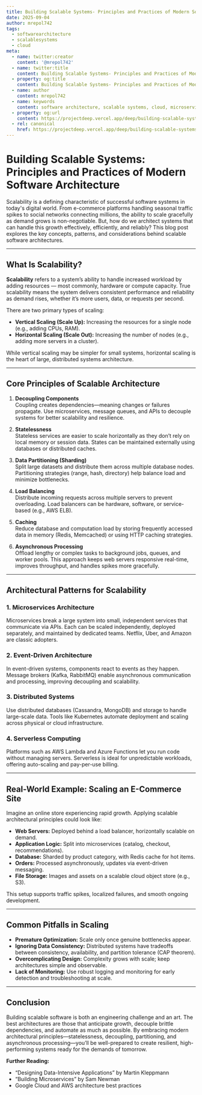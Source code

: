 ```yaml
---
title: Building Scalable Systems- Principles and Practices of Modern Software Architecture
date: 2025-09-04
author: mrepol742
tags:
  - softwarearchitecture
  - scalablesystems
  - cloud
meta:
  - name: twitter:creator
    content: '@mrepol742'
  - name: twitter:title
    content: Building Scalable Systems- Principles and Practices of Modern Software Architecture
  - property: og:title
    content: Building Scalable Systems- Principles and Practices of Modern Software Architecture
  - name: author
    content: mrepol742
  - name: keywords
    content: software architecture, scalable systems, cloud, microservices, patterns
  - property: og:url
    content: https://projectdeep.vercel.app/deep/building-scalable-systems-principles-and-practices-of-modern-software-architecture/
  - rel: canonical
    href: https://projectdeep.vercel.app/deep/building-scalable-systems-principles-and-practices-of-modern-software-architecture/
---
```


# Building Scalable Systems: Principles and Practices of Modern Software Architecture

Scalability is a defining characteristic of successful software systems in today's digital world. From e-commerce platforms handling seasonal traffic spikes to social networks connecting millions, the ability to scale gracefully as demand grows is non-negotiable. But, how do we architect systems that can handle this growth effectively, efficiently, and reliably? This blog post explores the key concepts, patterns, and considerations behind scalable software architectures.

---

## What Is Scalability?

**Scalability** refers to a system’s ability to handle increased workload by adding resources — most commonly, hardware or compute capacity. True scalability means the system delivers consistent performance and reliability as demand rises, whether it’s more users, data, or requests per second.

There are two primary types of scaling:

- **Vertical Scaling (Scale Up):** Increasing the resources for a single node (e.g., adding CPUs, RAM).
- **Horizontal Scaling (Scale Out):** Increasing the number of nodes (e.g., adding more servers in a cluster).

While vertical scaling may be simpler for small systems, horizontal scaling is the heart of large, distributed systems architecture.

---

## Core Principles of Scalable Architecture

1. **Decoupling Components**    
   Coupling creates dependencies—meaning changes or failures propagate. Use microservices, message queues, and APIs to decouple systems for better scalability and resilience.

2. **Statelessness**    
   Stateless services are easier to scale horizontally as they don’t rely on local memory or session data. States can be maintained externally using databases or distributed caches.

3. **Data Partitioning (Sharding)**    
   Split large datasets and distribute them across multiple database nodes. Partitioning strategies (range, hash, directory) help balance load and minimize bottlenecks.

4. **Load Balancing**    
   Distribute incoming requests across multiple servers to prevent overloading. Load balancers can be hardware, software, or service-based (e.g., AWS ELB).

5. **Caching**    
   Reduce database and computation load by storing frequently accessed data in memory (Redis, Memcached) or using HTTP caching strategies.

6. **Asynchronous Processing**    
   Offload lengthy or complex tasks to background jobs, queues, and worker pools. This approach keeps web servers responsive real-time, improves throughput, and handles spikes more gracefully.

---

## Architectural Patterns for Scalability

### 1. Microservices Architecture

Microservices break a large system into small, independent services that communicate via APIs. Each can be scaled independently, deployed separately, and maintained by dedicated teams. Netflix, Uber, and Amazon are classic adopters.

### 2. Event-Driven Architecture

In event-driven systems, components react to events as they happen. Message brokers (Kafka, RabbitMQ) enable asynchronous communication and processing, improving decoupling and scalability.

### 3. Distributed Systems

Use distributed databases (Cassandra, MongoDB) and storage to handle large-scale data. Tools like Kubernetes automate deployment and scaling across physical or cloud infrastructure.

### 4. Serverless Computing

Platforms such as AWS Lambda and Azure Functions let you run code without managing servers. Serverless is ideal for unpredictable workloads, offering auto-scaling and pay-per-use billing.

---

## Real-World Example: Scaling an E-Commerce Site

Imagine an online store experiencing rapid growth. Applying scalable architectural principles could look like:

- **Web Servers:** Deployed behind a load balancer, horizontally scalable on demand.
- **Application Logic:** Split into microservices (catalog, checkout, recommendations).
- **Database:** Sharded by product category, with Redis cache for hot items.
- **Orders:** Processed asynchronously, updates via event-driven messaging.
- **File Storage:** Images and assets on a scalable cloud object store (e.g., S3).

This setup supports traffic spikes, localized failures, and smooth ongoing development.

---

## Common Pitfalls in Scaling

- **Premature Optimization:** Scale only once genuine bottlenecks appear.
- **Ignoring Data Consistency:** Distributed systems have tradeoffs between consistency, availability, and partition tolerance (CAP theorem).
- **Overcomplicating Design:** Complexity grows with scale; keep architectures simple and observable.
- **Lack of Monitoring:** Use robust logging and monitoring for early detection and troubleshooting at scale.

---

## Conclusion

Building scalable software is both an engineering challenge and an art. The best architectures are those that anticipate growth, decouple brittle dependencies, and automate as much as possible. By embracing modern architectural principles—statelessness, decoupling, partitioning, and asynchronous processing—you’ll be well-prepared to create resilient, high-performing systems ready for the demands of tomorrow.

**Further Reading:**
- “Designing Data-Intensive Applications” by Martin Kleppmann
- “Building Microservices” by Sam Newman
- Google Cloud and AWS architecture best practices
